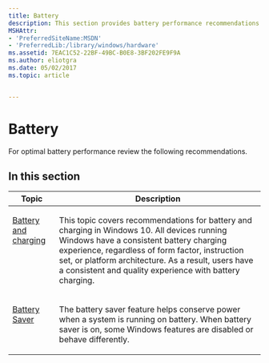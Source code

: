```yaml
---
title: Battery
description: This section provides battery performance recommendations.
MSHAttr:
- 'PreferredSiteName:MSDN'
- 'PreferredLib:/library/windows/hardware'
ms.assetid: 7EAC1C52-22BF-49BC-B0E8-3BF202FE9F9A
ms.author: eliotgra
ms.date: 05/02/2017
ms.topic: article


---
```


# Battery


For optimal battery performance review the following recommendations.

## In this section


<table>
<thead>
<tr class="header">
<th>Topic</th>
<th>Description</th>
</tr>
</thead>
<tbody valign="top">
<tr class="odd">
<td><p><a href="battery-and-charging.md" data-raw-source="[Battery and charging](battery-and-charging.md)">Battery and charging</a></p></td>
<td><p>This topic covers recommendations for battery and charging in Windows 10. All devices running Windows have a consistent battery charging experience, regardless of form factor, instruction set, or platform architecture. As a result, users have a consistent and quality experience with battery charging.</p></td>
</tr>
<tr class="even">
<td><p><a href="battery-saver.md" data-raw-source="[Battery Saver](battery-saver.md)">Battery Saver</a></p></td>
<td><p>The battery saver feature helps conserve power when a system is running on battery. When battery saver is on, some Windows features are disabled or behave differently.</p></td>
</tr>
</tbody>
</table>

 

 

 






